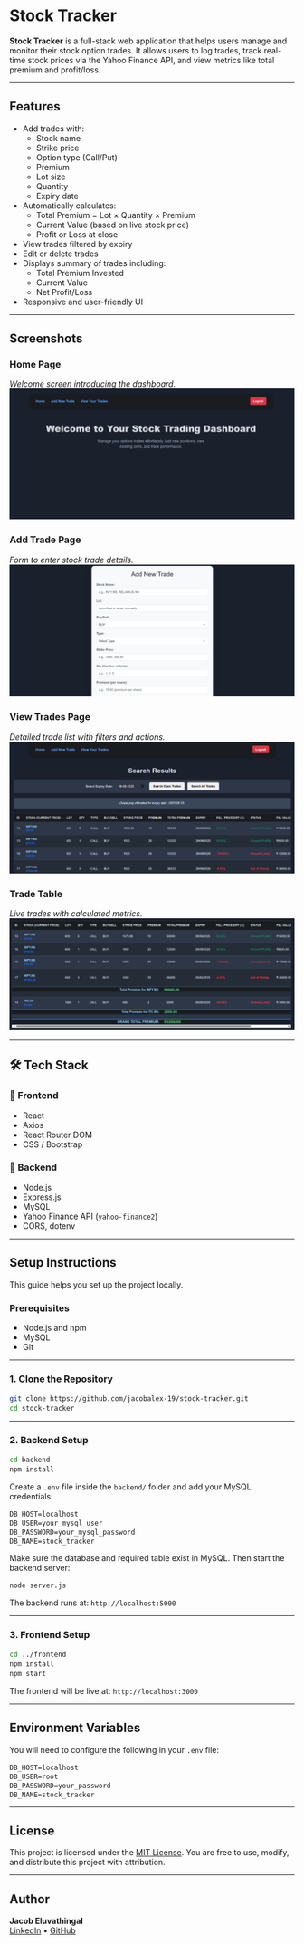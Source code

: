 #  Stock Tracker

**Stock Tracker** is a full-stack web application that helps users manage and monitor their stock option trades. It allows users to log trades, track real-time stock prices via the Yahoo Finance API, and view metrics like total premium and profit/loss.

---

##  Features

- Add trades with:
  - Stock name
  - Strike price
  - Option type (Call/Put)
  - Premium
  - Lot size
  - Quantity
  - Expiry date
- Automatically calculates:
  -  Total Premium = Lot × Quantity × Premium
  -  Current Value (based on live stock price)
  -  Profit or Loss at close
- View trades filtered by expiry
- Edit or delete trades
- Displays summary of trades including:
  - Total Premium Invested
  - Current Value
  - Net Profit/Loss
- Responsive and user-friendly UI

---

##  Screenshots

### Home Page  
*Welcome screen introducing the dashboard.*  
![Home Page](screenshots/home-page.png)

### Add Trade Page  
*Form to enter stock trade details.*  
![Add Trade](screenshots/add-trade.png)

### View Trades Page  
*Detailed trade list with filters and actions.*  
![View Trades](screenshots/view-trades.png)

### Trade Table  
*Live trades with calculated metrics.*  
![Trade Table](screenshots/trade-table.png)

---

## 🛠️ Tech Stack

### 🔹 Frontend
- React
- Axios
- React Router DOM
- CSS / Bootstrap

### 🔹 Backend
- Node.js
- Express.js
- MySQL
- Yahoo Finance API (`yahoo-finance2`)
- CORS, dotenv

---

##  Setup Instructions

This guide helps you set up the project locally.

###  Prerequisites

- Node.js and npm
- MySQL
- Git

---

###  1. Clone the Repository

```bash
git clone https://github.com/jacobalex-19/stock-tracker.git
cd stock-tracker
```

---

###  2. Backend Setup

```bash
cd backend
npm install
```

Create a `.env` file inside the `backend/` folder and add your MySQL credentials:

```env
DB_HOST=localhost
DB_USER=your_mysql_user
DB_PASSWORD=your_mysql_password
DB_NAME=stock_tracker
```

Make sure the database and required table exist in MySQL. Then start the backend server:

```bash
node server.js
```

The backend runs at: `http://localhost:5000`

---

###  3. Frontend Setup

```bash
cd ../frontend
npm install
npm start
```

The frontend will be live at: `http://localhost:3000`

---

##  Environment Variables

You will need to configure the following in your `.env` file:

```env
DB_HOST=localhost
DB_USER=root
DB_PASSWORD=your_password
DB_NAME=stock_tracker
```

---

##  License

This project is licensed under the [MIT License](https://opensource.org/licenses/MIT). You are free to use, modify, and distribute this project with attribution.

---

##  Author

**Jacob Eluvathingal**  
[LinkedIn](https://www.linkedin.com/in/jacob-eluvathingal-a062a6293/) • [GitHub](https://github.com/jacobalex-19)
